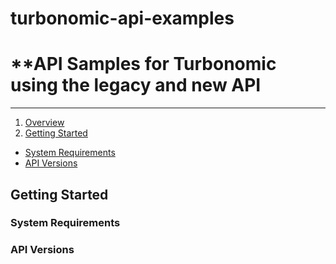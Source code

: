 # turbonomic-api-examples



<!--
http://www.apache.org/licenses/LICENSE-2.0.txt


Copyright 2015 Turbonomic

Licensed under the Apache License, Version 2.0 (the "License");
you may not use this file except in compliance with the License.
You may obtain a copy of the License at

    http://www.apache.org/licenses/LICENSE-2.0

Unless required by applicable law or agreed to in writing, software
distributed under the License is distributed on an "AS IS" BASIS,
WITHOUT WARRANTIES OR CONDITIONS OF ANY KIND, either express or implied.
See the License for the specific language governing permissions and
limitations under the License.
-->

# **API Samples for Turbonomic using the legacy and new API 

----

1. [Overview](#overview)
2. [Getting Started](#getting-started)
  * [System Requirements](#system-requirements)
  * [API Versions](#api-versions)

## Getting Started

### System Requirements

### API Versions



